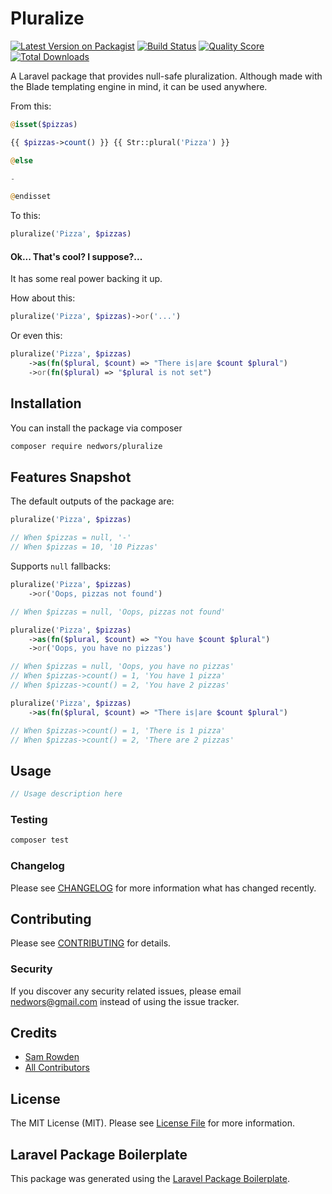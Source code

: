 # Pluralize

[![Latest Version on Packagist](https://img.shields.io/packagist/v/nedwors/pluralize.svg?style=flat-square)](https://packagist.org/packages/nedwors/pluralize)
[![Build Status](https://img.shields.io/travis/nedwors/pluralize/master.svg?style=flat-square)](https://travis-ci.org/nedwors/pluralize)
[![Quality Score](https://img.shields.io/scrutinizer/g/nedwors/pluralize.svg?style=flat-square)](https://scrutinizer-ci.com/g/nedwors/pluralize)
[![Total Downloads](https://img.shields.io/packagist/dt/nedwors/pluralize.svg?style=flat-square)](https://packagist.org/packages/nedwors/pluralize)

A Laravel package that provides null-safe pluralization. Although made with the Blade templating engine in mind, it can be used anywhere.

From this:

```php
@isset($pizzas)

{{ $pizzas->count() }} {{ Str::plural('Pizza') }}

@else

-

@endisset
```

To this:

```php
pluralize('Pizza', $pizzas)
```

#### Ok... That's cool? I suppose?...
It has some real power backing it up.

How about this:

```php
pluralize('Pizza', $pizzas)->or('...')
```

Or even this:

```php
pluralize('Pizza', $pizzas)
    ->as(fn($plural, $count) => "There is|are $count $plural")
    ->or(fn($plural) => "$plural is not set")
```

## Installation

You can install the package via composer

```bash
composer require nedwors/pluralize
```

## Features Snapshot

The default outputs of the package are:


```php
pluralize('Pizza', $pizzas)

// When $pizzas = null, '-'
// When $pizzas = 10, '10 Pizzas'
```

Supports `null` fallbacks:

```php
pluralize('Pizza', $pizzas)
    ->or('Oops, pizzas not found')

// When $pizzas = null, 'Oops, pizzas not found'
```

```php
pluralize('Pizza', $pizzas)
    ->as(fn($plural, $count) => "You have $count $plural")
    ->or('Oops, you have no pizzas')

// When $pizzas = null, 'Oops, you have no pizzas'
// When $pizzas->count() = 1, 'You have 1 pizza'
// When $pizzas->count() = 2, 'You have 2 pizzas'
```

```php
pluralize('Pizza', $pizzas)
    ->as(fn($plural, $count) => "There is|are $count $plural")

// When $pizzas->count() = 1, 'There is 1 pizza'
// When $pizzas->count() = 2, 'There are 2 pizzas'
```

## Usage

``` php
// Usage description here
```

### Testing

``` bash
composer test
```

### Changelog

Please see [CHANGELOG](CHANGELOG.md) for more information what has changed recently.

## Contributing

Please see [CONTRIBUTING](CONTRIBUTING.md) for details.

### Security

If you discover any security related issues, please email nedwors@gmail.com instead of using the issue tracker.

## Credits

- [Sam Rowden](https://github.com/nedwors)
- [All Contributors](../../contributors)

## License

The MIT License (MIT). Please see [License File](LICENSE.md) for more information.

## Laravel Package Boilerplate

This package was generated using the [Laravel Package Boilerplate](https://laravelpackageboilerplate.com).
